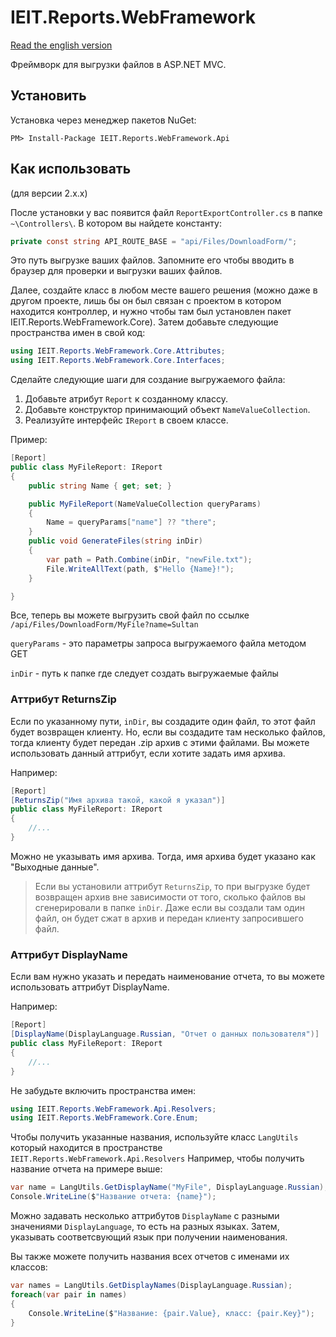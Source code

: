 # IEIT.Reports.WebFramework

[Read the english version](README-eng.md)

Фреймворк для выгрузки файлов в ASP.NET MVC.

## Установить

Установка через менеджер пакетов NuGet:

```
PM> Install-Package IEIT.Reports.WebFramework.Api
```

## Как использовать

(для версии 2.x.x)

После установки у вас появится файл `ReportExportController.cs` в папке `~\Controllers\`. В котором вы найдете константу:

```C#
private const string API_ROUTE_BASE = "api/Files/DownloadForm/";
```

Это путь выгрузке ваших файлов. Запомните его чтобы вводить в браузер для проверки и выгрузки ваших файлов. 

Далее, создайте класс в любом месте вашего решения (можно даже в другом проекте, лишь бы он был связан с проектом в котором находится контроллер, и нужно чтобы там был установлен пакет IEIT.Reports.WebFramework.Core).
Затем добавьте следующие пространства имен в свой код:

```C#
using IEIT.Reports.WebFramework.Core.Attributes;
using IEIT.Reports.WebFramework.Core.Interfaces;
```

Сделайте следующие шаги для создание выгружаемого файла:
 1. Добавьте атрибут `Report` к созданному классу.
 2. Добавьте конструктор принимающий объект `NameValueCollection`.
 3. Реализуйте интерфейс `IReport` в своем классе. 

 Пример:

```C#
[Report]
public class MyFileReport: IReport
{
    public string Name { get; set; }

    public MyFileReport(NameValueCollection queryParams)
    {
        Name = queryParams["name"] ?? "there";
    }
    public void GenerateFiles(string inDir)
    {
        var path = Path.Combine(inDir, "newFile.txt");
        File.WriteAllText(path, $"Hello {Name}!");
    }

}
```

Все, теперь вы можете выгрузить свой файл по ссылке `/api/Files/DownloadForm/MyFile?name=Sultan`

`queryParams` - это параметры запроса выгружаемого файла методом GET

`inDir` - путь к папке где следует создать выгружаемые файлы


### Аттрибут ReturnsZip

Если по указанному пути, `inDir`, вы создадите один файл, то этот файл будет возвращен клиенту.
Но, если вы создадите там несколько файлов, тогда клиенту будет передан .zip архив с этими файлами.
Вы можете использовать данный аттрибут, если хотите задать имя архива.

Например:

```C#
[Report]
[ReturnsZip("Имя архива такой, какой я указал")]
public class MyFileReport: IReport
{
    //...
}
```


Можно не указывать имя архива. Тогда, имя архива будет указано как "Выходные данные".

> Если вы установили аттрибут `ReturnsZip`, то при выгрузке будет возвращен  архив
> вне зависимости от того, сколько файлов вы сгенерировали в папке `inDir`. Даже если
> вы создали там один файл, он будет сжат в архив и передан клиенту запросившего файл.

### Аттрибут DisplayName

Если вам нужно указать и передать наименование отчета, 
то вы можете использовать аттрибут DisplayName.

Например:

```C#
[Report]
[DisplayName(DisplayLanguage.Russian, "Отчет о данных пользователя")]
public class MyFileReport: IReport
{
    //...
}
```

Не забудьте включить пространства имен:

```C#
using IEIT.Reports.WebFramework.Api.Resolvers;
using IEIT.Reports.WebFramework.Core.Enum;
```


Чтобы получить указанные названия, используйте класс `LangUtils` который
находится в пространстве `IEIT.Reports.WebFramework.Api.Resolvers`
Например, чтобы получить название отчета на примере выше:

```C#
var name = LangUtils.GetDisplayName("MyFile", DisplayLanguage.Russian);
Console.WriteLine($"Название отчета: {name}");
```


Можно задавать несколько аттрибутов `DisplayName` с  разными значениями `DisplayLanguage`, то есть на разных языках.
Затем, указывать соответсвующий язык при получении наименования.


Вы также можете получить названия всех отчетов с именами их классов:
```C#
var names = LangUtils.GetDisplayNames(DisplayLanguage.Russian);
foreach(var pair in names)
{
	Console.WriteLine($"Название: {pair.Value}, класс: {pair.Key}");
}
```